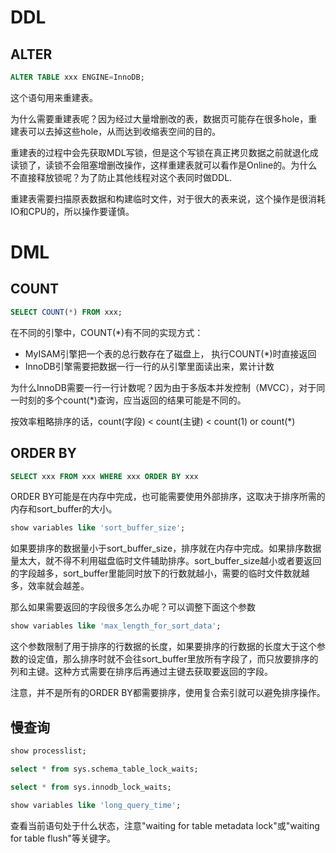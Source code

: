 # DDL
## ALTER
```sql
ALTER TABLE xxx ENGINE=InnoDB;
```
这个语句用来重建表。

为什么需要重建表呢？因为经过大量增删改的表，数据页可能存在很多hole，重建表可以去掉这些hole，从而达到收缩表空间的目的。

重建表的过程中会先获取MDL写锁，但是这个写锁在真正拷贝数据之前就退化成读锁了，读锁不会阻塞增删改操作，这样重建表就可以看作是Online的。为什么不直接释放锁呢？为了防止其他线程对这个表同时做DDL.

重建表需要扫描原表数据和构建临时文件，对于很大的表来说，这个操作是很消耗IO和CPU的，所以操作要谨慎。

# DML
## COUNT
```sql
SELECT COUNT(*) FROM xxx;
```
在不同的引擎中，COUNT(\*)有不同的实现方式：
- MyISAM引擎把一个表的总行数存在了磁盘上， 执行COUNT(\*)时直接返回
- InnoDB引擎需要把数据一行一行的从引擎里面读出来，累计计数

为什么InnoDB需要一行一行计数呢？因为由于多版本并发控制（MVCC），对于同一时刻的多个count(\*)查询，应当返回的结果可能是不同的。

按效率粗略排序的话，count(字段) < count(主键) < count(1) or count(*)


## ORDER BY
```sql
SELECT xxx FROM xxx WHERE xxx ORDER BY xxx
```
ORDER BY可能是在内存中完成，也可能需要使用外部排序，这取决于排序所需的内存和sort_buffer的大小。
```sql
show variables like 'sort_buffer_size';
```
如果要排序的数据量小于sort_buffer_size，排序就在内存中完成。如果排序数据量太大，就不得不利用磁盘临时文件辅助排序。sort_buffer_size越小或者要返回的字段越多，sort_buffer里能同时放下的行数就越小，需要的临时文件数就越多，效率就会越差。

那么如果需要返回的字段很多怎么办呢？可以调整下面这个参数
```sql
show variables like 'max_length_for_sort_data';
```
这个参数限制了用于排序的行数据的长度，如果要排序的行数据的长度大于这个参数的设定值，那么排序时就不会往sort_buffer里放所有字段了，而只放要排序的列和主键。这种方式需要在排序后再通过主键去获取要返回的字段。

注意，并不是所有的ORDER BY都需要排序，使用复合索引就可以避免排序操作。

## 慢查询
```sql
show processlist;

select * from sys.schema_table_lock_waits;

select * from sys.innodb_lock_waits;

show variables like 'long_query_time';
```
查看当前语句处于什么状态，注意"waiting for table metadata lock"或"waiting for table flush"等关键字。